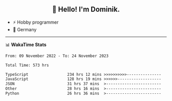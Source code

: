 <h2 align="center">👋 Hello! I'm Dominik.</h2>

- ⚡ Hobby programmer
- 📍 Germany

---
📊 **WakaTime Stats**
<!--START_SECTION:waka-->

```txt
From: 09 November 2022 - To: 24 November 2023

Total Time: 573 hrs

TypeScript                 234 hrs 12 mins >>>>>>>>>>---------------   40.87 %
JavaScript                 128 hrs 19 mins >>>>>>-------------------   22.40 %
JSON                       31 hrs 37 mins  >------------------------   05.52 %
Other                      28 hrs 16 mins  >------------------------   04.93 %
Python                     26 hrs 36 mins  >------------------------   04.64 %
```

<!--END_SECTION:waka-->
